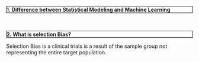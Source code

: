 <!DOCTYPE html>
<html>
<body>

<div style="border: 1px solid black"> <b>1. Difference between Statistical Modeling and Machine Learning</b></div>
<p></p><br></br>

<div style="border: 1px solid black"> <b>2. What is selection Bias?</b></div>

<p>Selection Bias is a clinical trials is a result of the sample group not representing the entire target population.</p>

</body>
</html>
